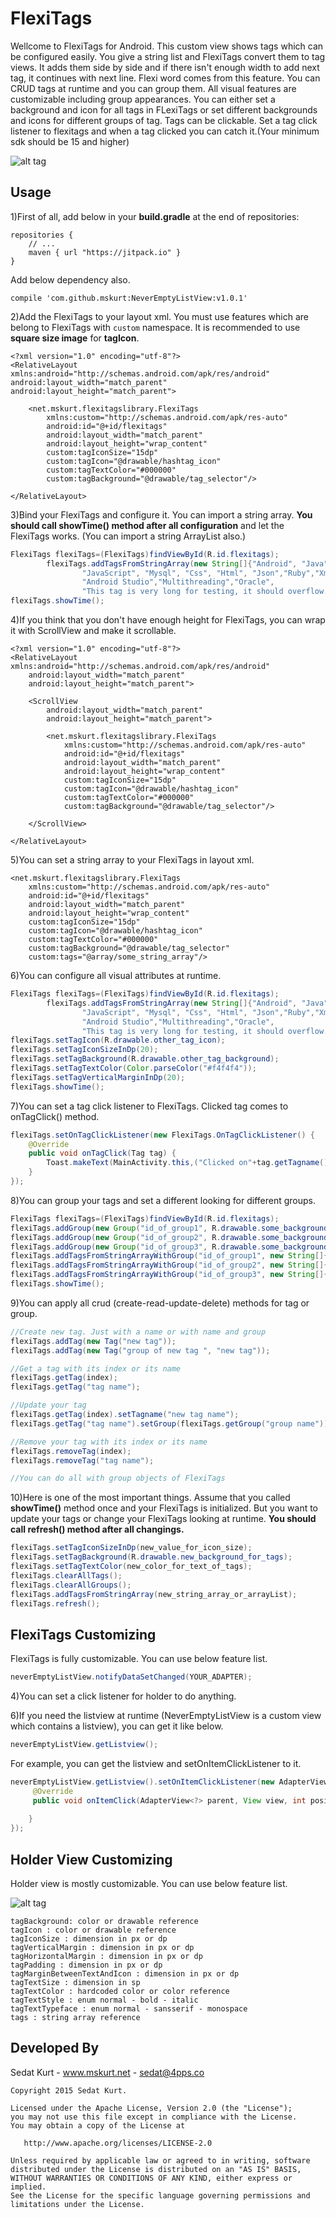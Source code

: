 # FlexiTags

Wellcome to FlexiTags for Android. This custom view shows tags which can be configured easily. You give a string list and FlexiTags convert them to tag views. It adds them side by side and if there isn't enough width to add next tag, it continues with next line. Flexi word comes from this feature. You can CRUD tags at runtime and you can group them. All visual features are customizable including group appearances. You can either set a background and icon for all tags in FLexiTags or set different backgrounds and icons for different groups of tag. Tags can be clickable. Set a tag click listener to flexitags and when a tag clicked you can catch it.(Your minimum sdk should be 15 and higher)

![alt tag](https://github.com/mhmtsdtkrt/NeverEmptyListView/blob/master/demo/src/main/res/preview/preview.png?raw=true)

## Usage

1)First of all, add below in your **build.gradle** at the end of repositories:
    
    repositories {
        // ...
        maven { url "https://jitpack.io" }
    }
    
Add below dependency also.

    compile 'com.github.mskurt:NeverEmptyListView:v1.0.1' 

2)Add the FlexiTags to your layout xml. You must use features which are belong to FlexiTags with `custom` namespace. It is recommended to use **square size image** for **tagIcon**. 

    <?xml version="1.0" encoding="utf-8"?>
    <RelativeLayout xmlns:android="http://schemas.android.com/apk/res/android"
    android:layout_width="match_parent"
    android:layout_height="match_parent">

        <net.mskurt.flexitagslibrary.FlexiTags
            xmlns:custom="http://schemas.android.com/apk/res-auto"
            android:id="@+id/flexitags"
            android:layout_width="match_parent"
            android:layout_height="wrap_content"
            custom:tagIconSize="15dp"
            custom:tagIcon="@drawable/hashtag_icon"
            custom:tagTextColor="#000000"
            custom:tagBackground="@drawable/tag_selector"/>

    </RelativeLayout>
    
3)Bind your FlexiTags and configure it. You can import a string array. **You should call showTime() method after all configuration** and let the FlexiTags works. (You can import a string ArrayList also.)

``` java
FlexiTags flexiTags=(FlexiTags)findViewById(R.id.flexitags);
        flexiTags.addTagsFromStringArray(new String[]{"Android", "Java", "Go","Objective-C", "Php", 
                "JavaScript", "Mysql", "Css", "Html", "Json","Ruby","Xml","Linux","Node.js","Eclipse",
                "Android Studio","Multithreading","Oracle",
                "This tag is very long for testing, it should overflow. Lorem ipsum dolor sit amet, consectetur adipiscing elit."});
flexiTags.showTime();        
```


4)If you think that you don't have enough height for FlexiTags, you can wrap it with ScrollView and make it scrollable.

    <?xml version="1.0" encoding="utf-8"?>
    <RelativeLayout xmlns:android="http://schemas.android.com/apk/res/android"
        android:layout_width="match_parent"
        android:layout_height="match_parent">

        <ScrollView
            android:layout_width="match_parent"
            android:layout_height="match_parent">

            <net.mskurt.flexitagslibrary.FlexiTags
                xmlns:custom="http://schemas.android.com/apk/res-auto"
                android:id="@+id/flexitags"
                android:layout_width="match_parent"
                android:layout_height="wrap_content"
                custom:tagIconSize="15dp"
                custom:tagIcon="@drawable/hashtag_icon"
                custom:tagTextColor="#000000"
                custom:tagBackground="@drawable/tag_selector"/>
        
        </ScrollView>
        
    </RelativeLayout>

5)You can set a string array to your FlexiTags in layout xml.

    <net.mskurt.flexitagslibrary.FlexiTags
        xmlns:custom="http://schemas.android.com/apk/res-auto"
        android:id="@+id/flexitags"
        android:layout_width="match_parent"
        android:layout_height="wrap_content"
        custom:tagIconSize="15dp"
        custom:tagIcon="@drawable/hashtag_icon"
        custom:tagTextColor="#000000"
        custom:tagBackground="@drawable/tag_selector"
        custom:tags="@array/some_string_array"/>

6)You can configure all visual attributes at runtime.
``` java
FlexiTags flexiTags=(FlexiTags)findViewById(R.id.flexitags);
        flexiTags.addTagsFromStringArray(new String[]{"Android", "Java", "Go","Objective-C", "Php", 
                "JavaScript", "Mysql", "Css", "Html", "Json","Ruby","Xml","Linux","Node.js","Eclipse",
                "Android Studio","Multithreading","Oracle",
                "This tag is very long for testing, it should overflow. Lorem ipsum dolor sit amet, consectetur adipiscing elit."});
flexiTags.setTagIcon(R.drawable.other_tag_icon);
flexiTags.setTagIconSizeInDp(20);
flexiTags.setTagBackground(R.drawable.other_tag_background);
flexiTags.setTagTextColor(Color.parseColor("#f4f4f4"));
flexiTags.setTagVerticalMarginInDp(20);
flexiTags.showTime();
```

7)You can set a tag click listener to FlexiTags. Clicked tag comes to onTagClick() method.

``` java
flexiTags.setOnTagClickListener(new FlexiTags.OnTagClickListener() {
    @Override
    public void onTagClick(Tag tag) {
        Toast.makeText(MainActivity.this,("Clicked on"+tag.getTagname()),Toast.LENGTH_LONG).show();        
    }
});
```

8)You can group your tags and set a different looking for different groups.

``` java
FlexiTags flexiTags=(FlexiTags)findViewById(R.id.flexitags);
flexiTags.addGroup(new Group("id_of_group1", R.drawable.some_background_for_group1, R.drawable.some_icon_for_group1));
flexiTags.addGroup(new Group("id_of_group2", R.drawable.some_background_for_group2, R.drawable.some_icon_for_group2));
flexiTags.addGroup(new Group("id_of_group3", R.drawable.some_background_for_group3, R.drawable.some_icon_for_group3));
flexiTags.addTagsFromStringArrayWithGroup("id_of_group1", new String[]{"NY", "Lisbon", "Los Angeles", "Istanbul", "Tokyo","Munchen","Moscova"});
flexiTags.addTagsFromStringArrayWithGroup("id_of_group2", new String[]{"Finance","Health","Technology","Banking","Tourism"});
flexiTags.addTagsFromStringArrayWithGroup("id_of_group3", new String[]{"Engineering","Law","Education","Medicine","Human Resources"});
flexiTags.showTime();
```

9)You can apply all crud (create-read-update-delete) methods for tag or group.

``` java
//Create new tag. Just with a name or with name and group
flexiTags.addTag(new Tag("new tag"));
flexiTags.addTag(new Tag("group of new tag ", "new tag"));

//Get a tag with its index or its name
flexiTags.getTag(index);
flexiTags.getTag("tag name");

//Update your tag
flexiTags.getTag(index).setTagname("new tag name");
flexiTags.getTag("tag name").setGroup(flexiTags.getGroup("group name"));

//Remove your tag with its index or its name
flexiTags.removeTag(index);
flexiTags.removeTag("tag name");

//You can do all with group objects of FlexiTags
```

10)Here is one of the most important things. Assume that you called **showTime()** method once and your FlexiTags is initialized. But you want to update your tags or change your FlexiTags looking at runtime. **You should call  refresh() method after all changings.**

``` java
flexiTags.setTagIconSizeInDp(new_value_for_icon_size);
flexiTags.setTagBackground(R.drawable.new_background_for_tags);
flexiTags.setTagTextColor(new_color_for_text_of_tags);
flexiTags.clearAllTags();
flexiTags.clearAllGroups();
flexiTags.addTagsFromStringArray(new_string_array_or_arrayList);
flexiTags.refresh();
```
 
## FlexiTags Customizing
FlexiTags is fully customizable. You can use below feature list.

``` java
neverEmptyListView.notifyDataSetChanged(YOUR_ADAPTER);
```

4)You can set a click listener for holder to do anything.



6)If you need the listview at runtime (NeverEmptyListView is a custom view which contains a listview), you can get it like below.

``` java
neverEmptyListView.getListview();
```
For example, you can get the listview and setOnItemClickListener to it.

``` java
neverEmptyListView.getListview().setOnItemClickListener(new AdapterView.OnItemClickListener() {
     @Override
     public void onItemClick(AdapterView<?> parent, View view, int position, long id) {
                
    }
});
```

## Holder View Customizing
Holder view is mostly customizable. You can use below feature list.

![alt tag](https://github.com/mhmtsdtkrt/NeverEmptyListView/blob/master/demo/src/main/res/preview/holder_features.png?raw=true)

    tagBackground: color or drawable reference
    tagIcon : color or drawable reference
    tagIconSize : dimension in px or dp
    tagVerticalMargin : dimension in px or dp
    tagHorizontalMargin : dimension in px or dp
    tagPadding : dimension in px or dp
    tagMarginBetweenTextAndIcon : dimension in px or dp
    tagTextSize : dimension in sp
    tagTextColor : hardcoded color or color reference
    tagTextStyle : enum normal - bold - italic
    tagTextTypeface : enum normal - sansserif - monospace
    tags : string array reference

## Developed By
Sedat Kurt - www.mskurt.net - sedat@4pps.co

    Copyright 2015 Sedat Kurt.
    
    Licensed under the Apache License, Version 2.0 (the "License");
    you may not use this file except in compliance with the License.
    You may obtain a copy of the License at
    
       http://www.apache.org/licenses/LICENSE-2.0
    
    Unless required by applicable law or agreed to in writing, software
    distributed under the License is distributed on an "AS IS" BASIS,
    WITHOUT WARRANTIES OR CONDITIONS OF ANY KIND, either express or implied.
    See the License for the specific language governing permissions and
    limitations under the License.

